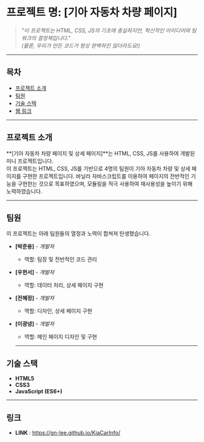 # 프로젝트 명: **[기아 자동차 차량 페이지]**

> _"이 프로젝트는 HTML, CSS, JS의 기초에 충실하지만, 혁신적인 아이디어와 팀워크의 결정체입니다."_  
> _(물론, 우리가 만든 코드가 항상 완벽하진 않더라도요!)_

---

## 목차

- [프로젝트 소개](#프로젝트-소개)
- [팀원](#팀원)
- [기술 스택](#기술-스택)
- [웹 링크](#링크)

---

## 프로젝트 소개

**[기아 자동차 차량 페이지 및 상세 페이지]**는 HTML, CSS, JS를 사용하여 개발된 미니 프로젝트입니다.  
이 프로젝트는 HTML, CSS, JS를 기반으로 4명의 팀원이 기아 자동차 차량 및 상세 페이지를 구현한 프로젝트입니다.
바닐라 자바스크립트를 이용하여 페이지의 전반적인 기능을 구현한는 것으로 목표하였으며, 모듈링을 적극 사용하여 재사용성을 높이기 위해 노력하였습니다.

---

## 팀원

이 프로젝트는 아래 팀원들의 열정과 노력이 합쳐져 탄생했습니다.

- **[박준용]** - _개발자_
  - 역할: 팀장 및 전반적인 코드 관리
- **[우현서]** - _개발자_
  - 역할: 데이터 처리, 상세 페이지 구현
- **[전혜정]** - _개발자_
  - 역할: 디자인, 상세 페이지 구현
- **[이광녕]** - _개발자_

  - 역할: 메인 페이지 디자인 및 구현

  ***

## 기술 스택

- **HTML5**
- **CSS3**
- **JavaScript (ES6+)**

---

## 링크

- **LINK** : https://gn-lee.github.io/KiaCarInfo/
